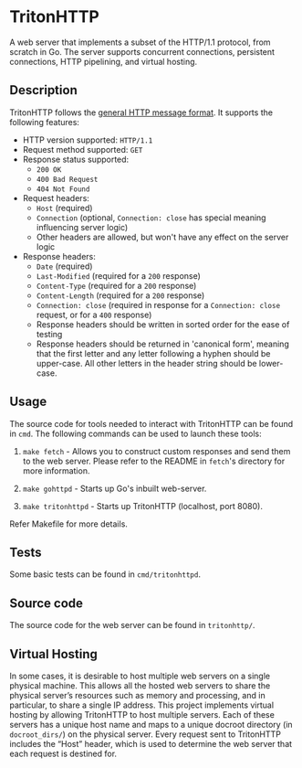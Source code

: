 
# TritonHTTP

A web server that implements a subset of the HTTP/1.1 protocol, from scratch in Go. The server supports concurrent connections, persistent connections, HTTP pipelining, and virtual hosting. 

## Description

TritonHTTP follows the [general HTTP message format](https://developer.mozilla.org/en-US/docs/Web/HTTP/Messages). It supports the following features:

- HTTP version supported: `HTTP/1.1`
- Request method supported: `GET`
- Response status supported:
  - `200 OK`
  - `400 Bad Request`
  - `404 Not Found`
- Request headers:
  - `Host` (required)
  - `Connection` (optional, `Connection: close` has special meaning influencing server logic)
  - Other headers are allowed, but won't have any effect on the server logic
- Response headers:
  - `Date` (required)
  - `Last-Modified` (required for a `200` response)
  - `Content-Type` (required for a `200` response)
  - `Content-Length` (required for a `200` response)
  - `Connection: close` (required in response for a `Connection: close` request, or for a `400` response)
  - Response headers should be written in sorted order for the ease of testing
  - Response headers should be returned in 'canonical form', meaning that the first letter and any letter following a hyphen should be upper-case. All other letters in the header string should be lower-case.

## Usage

The source code for tools needed to interact with TritonHTTP can be found in `cmd`. The following commands can be used to launch these tools:

1) `make fetch` - Allows you to construct custom responses and send them to the web server. Please refer to the README in `fetch`'s directory for more information.

2) `make gohttpd` - Starts up Go's inbuilt web-server.

3) `make tritonhttpd`  - Starts up TritonHTTP (localhost, port 8080).

Refer Makefile for more details.

## Tests

Some basic tests can be found in `cmd/tritonhttpd`.

## Source code

The source code for the web server can be found in `tritonhttp/`.

## Virtual Hosting

In some cases, it is desirable to host multiple web servers on a single physical machine. This allows all the hosted web servers to share the physical server’s resources such as memory and processing, and in particular, to share a single IP address. This project implements virtual hosting by allowing TritonHTTP to host multiple servers. Each of these servers has a unique host name and maps to a unique docroot directory (in `docroot_dirs/`) on the physical server. Every request sent to TritonHTTP includes the “Host” header, which is used to determine the web server that each request is destined for. 
